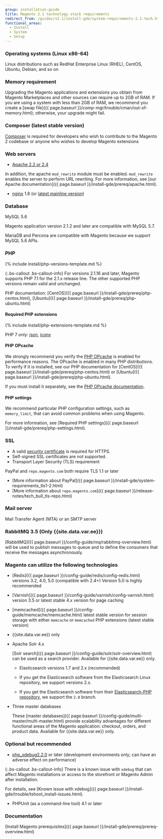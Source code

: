 ```yaml
---
group: installation-guide
title: Magento 2.1 technology stack requirements
redirect_from: /guides/v2.1/install-gde/system-requirements-2.1-tech.html
functional_areas:
  - Install
  - System
  - Setup
---
```


### Operating systems (Linux x86-64)

Linux distributions such as RedHat Enterprise Linux (RHEL), CentOS, Ubuntu, Debian, and so on

### Memory requirement

Upgrading the Magento applications and extensions you obtain from Magento Marketplaces and other sources can require up to 2GB of RAM. If you are using a system with less than 2GB of RAM, we recommend you create a [swap file]({{ page.baseurl }}/comp-mgr/trouble/cman/out-of-memory.html); otherwise, your upgrade might fail.

### Composer (latest stable version)

[Composer](https://glossary.magento.com/composer) is required for developers who wish to contribute to the Magento 2 codebase or anyone who wishes to develop Magento extensions

### Web servers

* [Apache 2.2 or 2.4](http://httpd.apache.org/download.cgi)

In addition, the apache `mod_rewrite` module must be enabled. `mod_rewrite` enables the server to perform URL rewriting. For more information, see [our Apache documentation]({{ page.baseurl }}/install-gde/prereq/apache.html).

* [nginx](https://glossary.magento.com/nginx) 1.8 (or [latest mainline version](http://nginx.org/en/linux_packages.html#mainline))

### Database

MySQL 5.6

Magento application version 2.1.2 and later are compatible with MySQL 5.7.

MariaDB and Percona are compatible with Magento because we support MySQL 5.6 APIs.

### PHP

<!--{% assign supported_php_versions = site.data.codebase.v2_1.open-source.composer_lock.platform.php | split: "|" %}-->
{% include install/php-versions-template.md %}

{:.bs-callout .bs-callout-info}
For versions 2.1.16 and later, Magento supports PHP 7.1 for the 2.1.x release line. The other supported PHP versions remain valid and unchanged.

PHP documentation: [CentOS]({{ page.baseurl }}/install-gde/prereq/php-centos.html), [Ubuntu]({{ page.baseurl }}/install-gde/prereq/php-ubuntu.html)

#### Required PHP extensions

<!--{% assign platform-req = site.data.codebase.v2_1.open-source.composer_lock.platform %}-->
{% include install/php-extensions-template.md %}

PHP 7 only: [json](http://php.net/manual/en/book.json.php), [iconv](http://php.net/manual/en/book.iconv.php)

#### PHP OPcache

We strongly recommend you verify the [PHP OPcache](http://php.net/manual/en/intro.opcache.php) is enabled for performance reasons. The OPcache is enabled in many PHP distributions. To verify if it is installed, see our PHP documentation for [CentOS]({{ page.baseurl }}/install-gde/prereq/php-centos.html) or [Ubuntu]({{ page.baseurl }}/install-gde/prereq/php-ubuntu.html).

If you must install it separately, see the [PHP OPcache documentation](http://php.net/manual/en/opcache.setup.php).

#### PHP settings

We recommend particular PHP configuration settings, such as `memory_limit`, that can avoid common problems when using Magento.

For more information, see [Required PHP settings]({{ page.baseurl }}/install-gde/prereq/php-settings.html).

### SSL

* A valid [security certificate](https://glossary.magento.com/security-certificate) is required for HTTPS.
* Self-signed SSL certificates are not supported.
* Transport Layer Security (TLS) requirement

PayPal and `repo.magento.com` both require TLS 1.1 or later

* [More information about PayPal]({{ page.baseurl }}/install-gde/system-requirements_tls1-2.html)
* [More information about `repo.magento.com`]({{ page.baseurl }}/release-notes/tech_bull_tls-repo.html)

### Mail server

Mail Transfer Agent (MTA) or an SMTP server

### RabbitMQ 3.5 (Only {{site.data.var.ee}})

[RabbitMQ]({{ page.baseurl }}/config-guide/mq/rabbitmq-overview.html) will be used to publish messages to queue and to define the consumers that receive the messages asynchronously.

### Magento can utilize the following technologies

* [Redis]({{ page.baseurl }}/config-guide/redis/config-redis.html) versions 3.2, 4.0, 5.0 (compatible with 2.4+)
Version 5.0 is highly recommended
* [Varnish]({{ page.baseurl }}/config-guide/varnish/config-varnish.html) version 3.5 or latest stable 4.x version for page caching
* [memcached]({{ page.baseurl }}/config-guide/memcache/memcache.html) latest stable version for session storage with either `memcache` or `memcached` PHP extensions (latest stable version)

* {{site.data.var.ee}} only

* Apache Solr 4.x

    [Solr search]({{ page.baseurl }}/config-guide/solr/solr-overview.html) can be used as a search provider. Available for {{site.data.var.ee}} only.

  * Elasticsearch versions 1.7 and 2.x (recommended)

  * If you get the Elasticsearch software from the Elasticsearch Linux repository, we support versions 2.x.
  * If you get the Elasticsearch software from their [Elasticsearch-PHP repository](https://github.com/elastic/elasticsearch-php), we support the `2.0` branch.

* Three master databases

  These [master databases]({{ page.baseurl }}/config-guide/multi-master/multi-master.html) provide scalability advantages for different functional areas of the Magento application: checkout, orders, and product data. Available for {{site.data.var.ee}} only.

### Optional but recommended

* [php_xdebug2.2.0](http://xdebug.org/download.php) or later (development environments only; can have an adverse effect on performance)

{:.bs-callout .bs-callout-info}
There is a known issue with `xdebug` that can affect Magento installations or access to the storefront or Magento Admin after installation.

For details, see [Known issue with xdebug]({{ page.baseurl }}/install-gde/trouble/tshoot_install-issues.html).

* PHPUnit (as a command-line tool) 4.1 or later

### Documentation

[Install Magento prerequisites]({{ page.baseurl }}/install-gde/prereq/prereq-overview.html)
